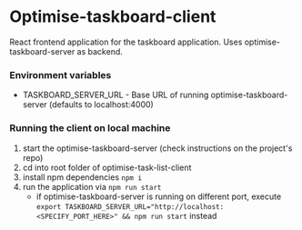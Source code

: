 # Optimise-taskboard-client
React frontend application for the taskboard application. Uses optimise-taskboard-server as backend.

### Environment variables
- TASKBOARD_SERVER_URL - Base URL of running optimise-taskboard-server (defaults to localhost:4000)

### Running the client on local machine
1. start the optimise-taskboard-server (check instructions on the project's repo)
2. cd into root folder of optimise-task-list-client
3. install npm dependencies `npm i`
4. run the application via `npm run start`
    - if optimise-taskboard-server is running on different port, execute `export TASKBOARD_SERVER_URL="http://localhost:<SPECIFY_PORT_HERE>" && npm run start` instead
